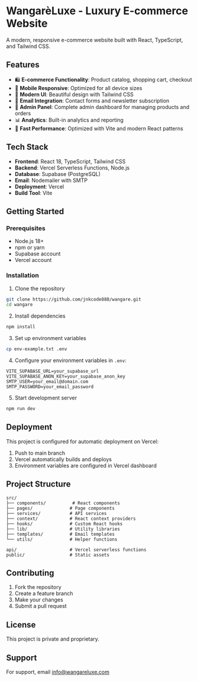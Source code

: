 # WangarèLuxe - Luxury E-commerce Website

A modern, responsive e-commerce website built with React, TypeScript, and Tailwind CSS.

## Features

- 🛍️ **E-commerce Functionality**: Product catalog, shopping cart, checkout
- 📱 **Mobile Responsive**: Optimized for all device sizes
- 🎨 **Modern UI**: Beautiful design with Tailwind CSS
- 📧 **Email Integration**: Contact forms and newsletter subscription
- 🔐 **Admin Panel**: Complete admin dashboard for managing products and orders
- 📊 **Analytics**: Built-in analytics and reporting
- 🚀 **Fast Performance**: Optimized with Vite and modern React patterns

## Tech Stack

- **Frontend**: React 18, TypeScript, Tailwind CSS
- **Backend**: Vercel Serverless Functions, Node.js
- **Database**: Supabase (PostgreSQL)
- **Email**: Nodemailer with SMTP
- **Deployment**: Vercel
- **Build Tool**: Vite

## Getting Started

### Prerequisites

- Node.js 18+ 
- npm or yarn
- Supabase account
- Vercel account

### Installation

1. Clone the repository
```bash
git clone https://github.com/jnkcode888/wangare.git
cd wangare
```

2. Install dependencies
```bash
npm install
```

3. Set up environment variables
```bash
cp env-example.txt .env
```

4. Configure your environment variables in `.env`:
```
VITE_SUPABASE_URL=your_supabase_url
VITE_SUPABASE_ANON_KEY=your_supabase_anon_key
SMTP_USER=your_email@domain.com
SMTP_PASSWORD=your_email_password
```

5. Start development server
```bash
npm run dev
```

## Deployment

This project is configured for automatic deployment on Vercel:

1. Push to main branch
2. Vercel automatically builds and deploys
3. Environment variables are configured in Vercel dashboard

## Project Structure

```
src/
├── components/          # React components
├── pages/              # Page components
├── services/           # API services
├── context/            # React context providers
├── hooks/              # Custom React hooks
├── lib/                # Utility libraries
├── templates/          # Email templates
└── utils/              # Helper functions

api/                    # Vercel serverless functions
public/                 # Static assets
```

## Contributing

1. Fork the repository
2. Create a feature branch
3. Make your changes
4. Submit a pull request

## License

This project is private and proprietary.

## Support

For support, email info@wangareluxe.com
